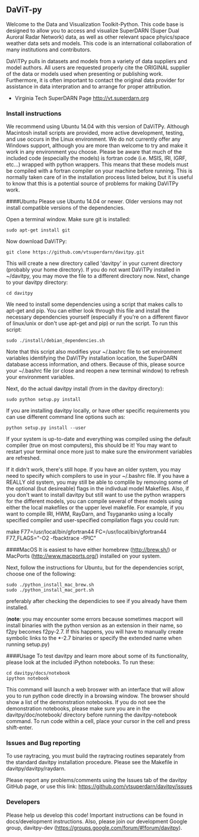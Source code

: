 ## DaViT-py

Welcome to the Data and Visualization Toolkit-Python.  This code base is designed to allow you to access and visualize SuperDARN (Super Dual Auroral Radar Network) data, as well as other relevant space phyics/space weather data sets and models.  This code is an international collaboration of many institutions and contributors.

DaViTPy pulls in datasets and models from a variety of data suppliers and model authors.  All users are requested properly cite the ORIGINAL supplier of the data or models used when presenting or publishing work.  Furthermore, it is often important to contact the original data provider for assistance in data interpration and to arrange for proper attribution.

*  Virginia Tech SuperDARN Page
http://vt.superdarn.org

### Install instructions

We recommend using Ubuntu 14.04 with this version of DaViTPy.  Although Macintosh install scripts are provided, more active development, testing, and use occurs in the Linux environment.  We do not currently offer any Windows support, although you are more than welcome to try and make it work in any environment you choose.  Please be aware that much of the included code (especially the models) is fortran code  (i.e. MSIS, IRI, IGRF, etc...) wrapped with python wrappers. This means that these models must be compiled with a fortran compiler on your machine before running.  This is normally taken care of in the installation process listed below, but it is useful to know that this is a potential source of problems for making DaViTPy work.

####Ubuntu
Please use Ubuntu 14.04 or newer.  Older versions may not install compatible versions of the dependencies.

Open a terminal window.  Make sure git is installed:

    sudo apt-get install git

Now download DaViTPy:

    git clone https://github.com/vtsuperdarn/davitpy.git
    
This will create a new directory called 'davitpy' in your current directory (probably your home directory).  If you do not want DaViTPy installed in ~/davitpy, you may move the file to a different directory now.  Next, change to your davitpy directory:

    cd davitpy

We need to install some dependencies using a script that makes calls to apt-get and pip.  You can either look through this file and install the necessary dependencies yourself (especially if you're on a different flavor of linux/unix or don't use apt-get and pip) or run the script.  To run this script:

    sudo ./install/debian_dependencies.sh

Note that this script also modifies your ~/.bashrc file to set environment variables identifying the DaViTPy installation location, the SuperDARN database access information, and others.  Because of this, please source your ~/.bashrc file (or close and reopen a new terminal window) to refresh your environment variables.

Next, do the actual davitpy install (from in the davitpy directory):

    sudo python setup.py install
    
If you are installing davitpy locally, or have other specific requirements you can use different command line options such as:

    python setup.py install --user

If your system is up-to-date and everything was compiled using the default compiler (true on most computers), this should be it!  You may want to restart your terminal once more just to make sure the environment variables are refreshed.

If it didn't work, there's still hope.  If you have an older system, you may need to specify which compilers to use in your ~/.bashrc file.  If you have a REALLY old system, you may still be able to complile by removing some of the optional (but desireable) flags in the indivdual model Makefiles.  Also, if you don't want to install davitpy but still want to use the python wrappers for the different models, you can compile several of these models using either the local makefiles or the upper level makefile.  For example, if you want to compile IRI, HWM, RayDarn, and Tsygananko using a locally specified compiler and user-specified compilation flags you could run:

make F77=/usr/local/bin/gfortran44 FC=/usr/local/bin/gfortran44 F77_FLAGS="-O2 -fbacktrace -fPIC"

####MacOS
It is easiest to have either homebrew (http://brew.sh/) or MacPorts (http://www.macports.org/) installed on your system.

Next, follow the instructions for Ubuntu, but for the dependencies script, choose one of the following:

    sudo ./python_install_mac_brew.sh
    sudo ./python_install_mac_port.sh

preferably after checking the dependicies to see if you already have them installed.

(**note**: you may encounter some errors because sometimes macport will install binaries with the python version as an extension in their name, so f2py becomes f2py-2.7. If this happens, you will have to manually create symbolic links to the *-2.7 binaries or specify the extended name when running setup.py)

####Usage
To test davitpy and learn more about some of its functionality, please look at the included iPython notebooks.  To run these:

    cd davitpy/docs/notebook
    ipython notebook

This command will launch a web broswer with an interface that will allow you to run python code directly in a browsing window.  The browser should show a list of the demonstration notebooks.  If you do not see the demonstration notebooks, please make sure you are in the davitpy/doc/notebook/ directory before running the davitpy-notebook command.  To run code within a cell, place your cursor in the cell and press shift-enter.

### Issues and Bug reporting

To use raytracing, you must build the raytracing routines separately from the standard davitpy installation procedure.  Please see the Makefile in davitpy/davitpy/raydarn.

Please report any problems/comments using the Issues tab of the davitpy GitHub page, or use this link: https://github.com/vtsuperdarn/davitpy/issues

###  Developers

Please help us develop this code!  Important instructions can be found in docs/development instructions.  Also, please join our development Google group, davitpy-dev (https://groups.google.com/forum/#!forum/davitpy).
